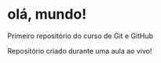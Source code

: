 # olá, mundo!
 Primeiro repositório do curso de Git e GitHub

 Repositório criado durante uma aula ao vivo!
